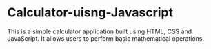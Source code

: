 # Calculator-uisng-Javascript
This is a simple calculator application built using HTML, CSS and JavaScript. It allows users to perform basic mathematical operations.
